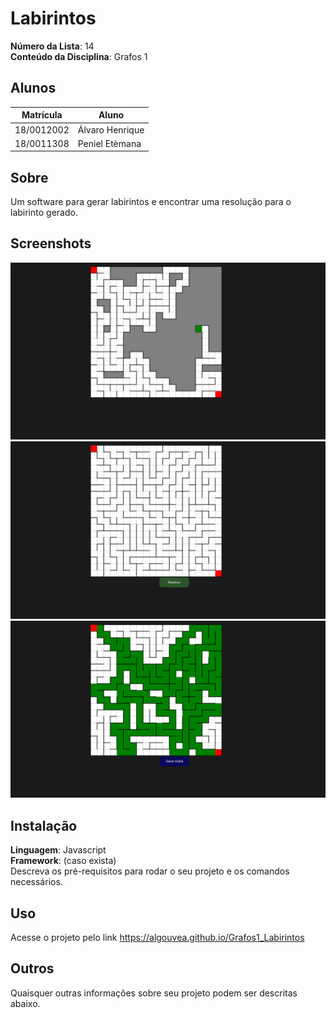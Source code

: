 # Labirintos

**Número da Lista**: 14<br>
**Conteúdo da Disciplina**: Grafos 1<br>

## Alunos
|Matrícula | Aluno |
| -- | -- |
| 18/0012002  |  Álvaro Henrique|
| 18/0011308  |  Peniel Etèmana |

## Sobre 
 Um software para gerar labirintos e encontrar uma resolução para o labirinto gerado.

## Screenshots
![Maze generation](https://github.com/AlGouvea/Grafos1_Labirintos/blob/master/img/Print1.jpg)
![Complete Maze](https://github.com/AlGouvea/Grafos1_Labirintos/blob/master/img/Print2.jpg)
![Maze Resolution](https://github.com/AlGouvea/Grafos1_Labirintos/blob/master/img/Print3.jpg)

## Instalação 
**Linguagem**: Javascript<br>
**Framework**: (caso exista)<br>
Descreva os pré-requisitos para rodar o seu projeto e os comandos necessários.

## Uso 
Acesse o projeto pelo link https://algouvea.github.io/Grafos1_Labirintos

## Outros 
Quaisquer outras informações sobre seu projeto podem ser descritas abaixo.




